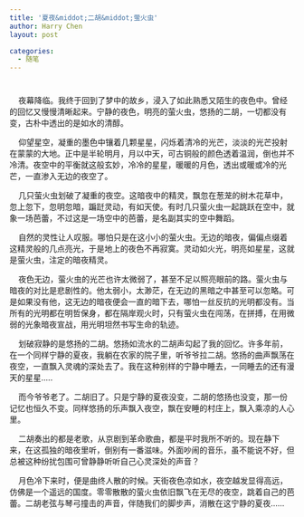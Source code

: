 ```yaml
---
title: '夏夜&middot;二胡&middot;萤火虫'
author: Harry Chen
layout: post

categories:
  - 随笔
---
```

# 

    夜幕降临。我终于回到了梦中的故乡，浸入了如此熟悉又陌生的夜色中。曾经的回忆又慢慢清晰起来。宁静的夜色，明亮的萤火虫，悠扬的二胡，一切都没有变，古朴中透出的是如水的清醇。

    仰望星空，凝重的墨色中镶着几颗星星，闪烁着清冷的光芒，淡淡的光芒投射在蒙蒙的大地。正中是半轮明月，月以中天，可古铜般的颜色透着温润，倒也并不冷清。夜空中的平衡就这般玄妙，冷冷的星星，暖暖的月色，透出或暖或冷的光芒，一直渗入无边的夜空了。

    几只萤火虫划破了凝重的夜空。这暗夜中的精灵，飘忽在葱茏的树木花草中，忽上忽下，忽明忽暗，蹁跹灵动，有如天使。有时几只萤火虫一起跳跃在空中，就象一场芭蕾，不过这是一场空中的芭蕾，是名副其实的空中舞蹈。

    自然的灵性让人叹服。哪怕只是在这小小的萤火虫。无边的暗夜，偏偏点缀着这精灵般的几点亮光，于是地上的夜色不再寂寞。灵动如火光，明亮如星星，这就是萤火虫，注定的暗夜精灵。

    夜色无边，萤火虫的光芒也许太微弱了，甚至不足以照亮眼前的路。萤火虫与暗夜的对比是悲剧性的。他太弱小，太渺茫，在无边的黑暗之中甚至可以忽略。可是如果没有他，这无边的暗夜便会一直的暗下去，哪怕一丝反抗的光明都没有。当所有的光明都在明哲保身，都在隔岸观火时，只有萤火虫在闯荡，在拼搏，在用微弱的光象暗夜宣战，用光明坦然书写生命的轨迹。

    划破寂静的是悠扬的二胡。悠扬如流水的二胡声勾起了我的回忆。许多年前，在一个同样宁静的夏夜，我躺在农家的院子里，听爷爷拉二胡。悠扬的曲声飘荡在夜空，一直飘入灵魂的深处去了。我在这种别样的宁静中睡去，一同睡去的还有漫天的星星…..

    而今爷爷老了。二胡旧了。只是宁静的夏夜没变，二胡的悠扬也没变，那一份记忆也恒久不变。同样悠扬的乐声飘入夜空，飘在安睡的村庄上，飘入乘凉的人心里。

    二胡奏出的都是老歌，从京剧到革命歌曲，都是平时我所不听的。现在静下来，在这孤独的暗夜里听，倒别有一番滋味。外面吵闹的音乐，虽不能说不好，但总被这种纷扰包围可曾静静听听自己心灵深处的声音？

    月色冷下来时，便是曲终人散的时候。天街夜色凉如水，夜空越发显得高远，仿佛是一个遥远的国度。零零散散的萤火虫依旧飘飞在无尽的夜空，跳着自己的芭蕾。二胡老弦与琴弓撞击的声音，伴随我们的脚步声，消散在这宁静的夏夜……
